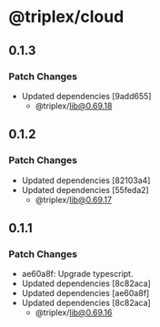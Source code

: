 # @triplex/cloud

## 0.1.3

### Patch Changes

- Updated dependencies [9add655]
  - @triplex/lib@0.69.18

## 0.1.2

### Patch Changes

- Updated dependencies [82103a4]
- Updated dependencies [55feda2]
  - @triplex/lib@0.69.17

## 0.1.1

### Patch Changes

- ae60a8f: Upgrade typescript.
- Updated dependencies [8c82aca]
- Updated dependencies [ae60a8f]
- Updated dependencies [8c82aca]
  - @triplex/lib@0.69.16
